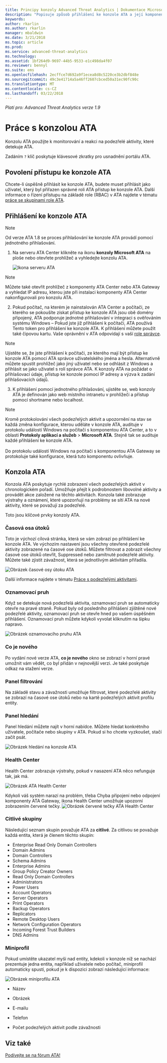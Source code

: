 ```yaml
---
title: Principy konzoly Advanced Threat Analytics | Dokumentace Microsoftu
description: "Popisuje způsob přihlášení ke konzole ATA a její komponenty."
keywords: 
author: rkarlin
ms.author: rkarlin
manager: mbaldwin
ms.date: 3/21/2018
ms.topic: article
ms.prod: 
ms.service: advanced-threat-analytics
ms.technology: 
ms.assetid: 1bf264d9-9697-44b5-9533-e1c498da4f07
ms.reviewer: bennyl
ms.suite: ems
ms.openlocfilehash: 2ecffce7d692a9f1ecea8d8c5220ce3b2dbf848e
ms.sourcegitcommit: 49c3e41714a5a46ff2607cbced50a31ec90fc90c
ms.translationtype: MT
ms.contentlocale: cs-CZ
ms.lasthandoff: 03/22/2018
---
```

*Platí pro: Advanced Threat Analytics verze 1.9*



# <a name="working-with-the-ata-console"></a>Práce s konzolou ATA

Konzolu ATA použijte k monitorování a reakci na podezřelé aktivity, které detekuje ATA.

Zadáním `?` klíč poskytuje klávesové zkratky pro usnadnění portálu ATA. 

## <a name="enabling-access-to-the-ata-console"></a>Povolení přístupu ke konzole ATA
Chcete-li úspěšně přihlásit ke konzole ATA, budete muset přihlásit jako uživatel, který byl přiřazen správné roli ATA přístup ke konzole ATA. Další informace o řízení přístupu na základě role (RBAC) v ATA najdete v tématu [práce se skupinami role ATA](ata-role-groups.md).

## <a name="logging-into-the-ata-console"></a>Přihlášení ke konzole ATA

>[!NOTE]
 > Od verze ATA 1.8 se proces přihlašování ke konzole ATA provádí pomocí jednotného přihlašování.

1. Na serveru ATA Center klikněte na ikonu **konzoly Microsoft ATA** na ploše nebo otevřete prohlížeč a vyhledejte konzolu ATA.

    ![Ikona serveru ATA](media/ata-server-icon.png)

 >[!NOTE]
 > Můžete také otevřít prohlížeč z komponenty ATA Center nebo ATA Gateway a vyhledat IP adresu, kterou jste při instalaci komponenty ATA Center nakonfigurovali pro konzolu ATA.    

2.  Pokud počítač, na kterém je nainstalován ATA Center a počítači, ze kterého se pokoušíte získat přístup ke konzole ATA jsou obě domény připojený, ATA podporuje jednotné přihlašování v integraci s ověřováním systému Windows – Pokud jste již přihlášeni k počítači, ATA používá Tento token pro přihlášení ke konzole ATA. K přihlášení můžete použít také čipovou kartu. Vaše oprávnění v ATA odpovídají s vaší [role správce](ata-role-groups.md).

 > [!NOTE]
 > Ujistěte se, že jste přihlášení k počítači, ze kterého mají být přístup ke konzole ATA pomocí ATA správce uživatelského jména a hesla. Alternativně můžete spustit prohlížeč jako jiný uživatel nebo se odhlásit z Windows a přihlásit se jako uživatel s rolí správce ATA. K konzoly ATA na požádat o přihlašovací údaje, přístup ke konzole pomocí IP adresy a výzva k zadání přihlašovacích údajů.

3. K přihlášení pomocí jednotného přihlašování, ujistěte se, web konzoly ATA je definován jako web místního intranetu v prohlížeči a přístup pomocí shortname nebo localhost.

> [!NOTE]
> Kromě protokolování všech podezřelých aktivit a upozornění na stav se každá změna konfigurace, kterou uděláte v konzole ATA, audituje v protokolu událostí Windows na počítači s komponentou ATA Center, a to v oblasti **Protokoly aplikací a služeb** > **Microsoft ATA**. Stejně tak se audituje každé přihlášení ke konzole ATA.<br></br>  Do protokolu událostí Windows na počítači s komponentou ATA Gateway se protokoluje také konfigurace, která tuto komponentu ovlivňuje. 



## <a name="the-ata-console"></a>Konzola ATA

Konzola ATA poskytuje rychlé zobrazení všech podezřelých aktivit v chronologickém pořadí. Umožňuje přejít k podrobnostem libovolné aktivity a provádět akce založené na těchto aktivitách. Konzola také zobrazuje výstrahy a oznámení, které upozorňují na problémy se sítí ATA na nové aktivity, které se považují za podezřelé.

Toto jsou klíčové prvky konzoly ATA.


### <a name="attack-time-line"></a>Časová osa útoků

Toto je výchozí cílová stránka, která se vám zobrazí po přihlášení ke konzole ATA. Ve výchozím nastavení jsou všechny otevřené podezřelé aktivity zobrazené na časové ose útoků. Můžete filtrovat a zobrazit všechny časové ose útoků otevřít, Suppressed nebo zamítnuté podezřelé aktivity. Můžete také zjistit závažnost, která se jednotlivým aktivitám přiřadila.

![Obrázek časové osy útoku ATA](media/ATA-Suspicious-Activity-Timeline.jpg)

Další informace najdete v tématu [Práce s podezřelými aktivitami](working-with-suspicious-activities.md).

### <a name="notification-bar"></a>Oznamovací pruh

Když se detekuje nová podezřelá aktivita, oznamovací pruh se automaticky otevře na pravé straně. Pokud byly od posledního přihlášení zjištěné nové podezřelé aktivity, oznamovací pruh se otevře hned po vašem úspěšném přihlášení. Oznamovací pruh můžete kdykoli vyvolat kliknutím na šipku napravo.

![Obrázek oznamovacího pruhu ATA](media/notification-bar-1.7.png)

### <a name="whats-new"></a>Co je nového

Po vydání nové verze ATA, **co je nového** okno se zobrazí v horní pravé umožnit vám vědět, co byl přidán v nejnovější verzi. Je také poskytuje odkaz na stažení verze.

### <a name="filtering-panel"></a>Panel filtrování

Na základě stavu a závažnosti umožňuje filtrovat, které podezřelé aktivity se zobrazí na časové ose útoků nebo na kartě podezřelých aktivit profilu entity.

### <a name="search-bar"></a>Panel hledání

Panel hledání můžete najít v horní nabídce. Můžete hledat konkrétního uživatele, počítače nebo skupiny v ATA. Pokud si ho chcete vyzkoušet, stačí začít psát.

![Obrázek hledání na konzole ATA](media/ATA-console-search.png)

### <a name="health-center"></a>Health Center

Health Center zobrazuje výstrahy, pokud v nasazení ATA něco nefunguje tak, jak má.

![Obrázek ATA Health Center](media/ATA-Health-Issue.jpg)

Kdykoli váš systém narazí na problém, třeba Chyba připojení nebo odpojení komponenty ATA Gateway, ikona Health Center umožňuje upozorní zobrazením červené tečky. ![Obrázek červené tečky ATA Health Center](media/ATA-Health-Center-Alert-red-dot.png)

### <a name="sensitive-groups"></a>Citlivé skupiny

Následující seznam skupin považuje ATA za **citlivé**. Za citlivou se považuje každá entita, která je členem těchto skupin:

- Enterprise Read Only Domain Controllers 
- Domain Admins 
- Domain Controllers 
- Schema Admins
- Enterprise Admins 
- Group Policy Creator Owners 
- Read Only Domain Controllers 
- Administrators  
- Power Users  
- Account Operators  
- Server Operators   
- Print Operators
- Backup Operators
- Replicators 
- Remote Desktop Users 
- Network Configuration Operators 
- Incoming Forest Trust Builders 
- DNS Admins 


### <a name="mini-profile"></a>Miniprofil

Pokud umístěte ukazatel myši nad entity, kdekoli v konzole níž se nachází prezentuje jedna entita, například uživatele nebo počítač, miniprofil automaticky spustí, pokud je k dispozici zobrazí následující informace:

![Obrázek miniprofilu ATA](media/ATA-mini-profile.jpg)

-   Název

-   Obrázek

-   E-mailu

-   Telefon

-   Počet podezřelých aktivit podle závažnosti



## <a name="see-also"></a>Viz také
[Podívejte se na fórum ATA!](https://social.technet.microsoft.com/Forums/security/home?forum=mata)
